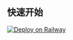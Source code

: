 






## 快速开始


[![Deploy on Railway](https://railway.app/button.svg)](https://railway.app/new/template?template=https%3A%2F%2Fgithub.com%2Fyiyungent%2FWebScreenshot&envs=WEBSCREENSHOT_CACHEMINUTES&optionalEnvs=WEBSCREENSHOT_CACHEMINUTES&WEBSCREENSHOT_CACHEMINUTESDesc=%E6%88%AA%E5%9B%BE%E7%BC%93%E5%AD%98%E6%97%B6%E9%97%B4+%28+%E5%88%86%E9%92%9F+%29&referralCode=8eKBDA)











